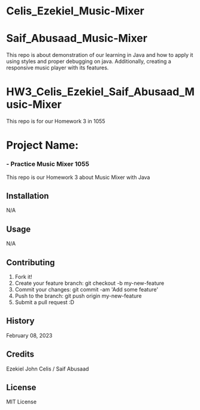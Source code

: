 # Celis_Ezekiel_Music-Mixer
# Saif_Abusaad_Music-Mixer
This repo is about demonstration of our learning in Java and how to apply it using styles and proper debugging on java. Additionally, creating a responsive music player with its features. 

# HW3_Celis_Ezekiel_Saif_Abusaad_Music-Mixer
This repo is for our Homework 3 in 1055

# Project Name:  
### - Practice Music Mixer 1055
 This repo is our Homework 3 about Music Mixer with Java


## Installation 

N/A 

## Usage 

N/A

## Contributing

1. Fork it!
2. Create your feature branch: git checkout -b my-new-feature
3. Commit your changes: git commit -am 'Add some feature'
4. Push to the branch: git push origin my-new-feature
5. Submit a pull request :D


## History

February 08, 2023

## Credits 

Ezekiel John Celis /
Saif Abusaad

## License 

MIT License












